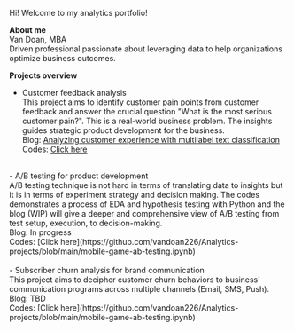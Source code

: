 Hi! Welcome to my analytics portfolio!

**About me** <br>
	Van Doan, MBA <br>
	Driven professional passionate about leveraging data to help organizations optimize business outcomes.

**Projects overview**
- Customer feedback analysis <br>
This project aims to identify customer pain points from customer feedback and answer the crucial question "What is the most serious customer pain?". This is a real-world business problem. The insights guides strategic product development for the business. <br>
  Blog: [Analyzing customer experience with multilabel text classification](https://medium.com/@vandoan226/analyzing-customer-experience-with-multilabel-text-classification-545e80eb12d0) <br>
	Codes: [Click here](https://github.com/vandoan226/Analytics-projects/blob/main/customer-feedback.ipynb) <br>
 <br>
- A/B testing for product development <br>
A/B testing technique is not hard in terms of translating data to insights but it is in terms of experiment strategy and decision making. The codes demonstrates a process of EDA and hypothesis testing with Python and the blog (WIP) will give a deeper and comprehensive view of A/B testing from test setup, execution, to decision-making. <br>
  Blog: In progress <br>
  Codes: [Click here](https://github.com/vandoan226/Analytics-projects/blob/main/mobile-game-ab-testing.ipynb) <br>
  <br>
- Subscriber churn analysis for brand communication <br>
This project aims to decipher customer churn behaviors to business' communication programs across multiple channels (Email, SMS, Push).
Blog: TBD <br>
Codes: [Click here](https://github.com/vandoan226/Analytics-projects/blob/main/mobile-game-ab-testing.ipynb) <br>
  <br>

